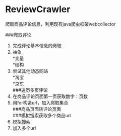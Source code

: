 # ReviewCrawler
爬取商品评论信息，利用现有java爬虫框架webcollector

###爬取评论
1. ~~完成评论基本信息的爬取~~
2. 抽象    
    *变量    
    *结构    
3. 尝试其他动态网站    
    *淘宝    
    *京东    
###遍历多页评论  
1. 在商品评论页面第一页获取数字：页数    
2. 用for构造url，加入爬取集合   
###商品页面转评论页面    
###模拟搜索获取多个商品url    
1. 模拟搜索  
2. 加入多个url  
